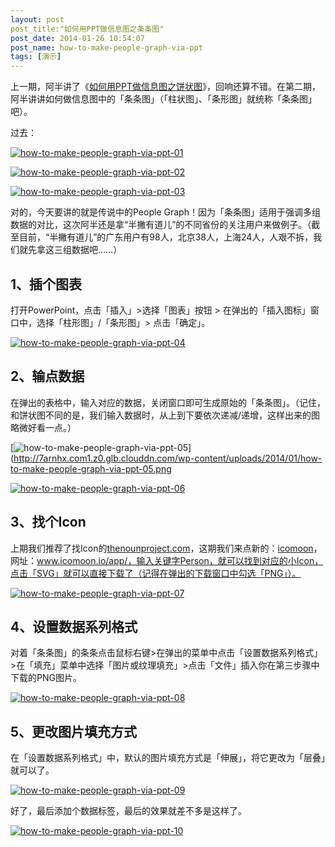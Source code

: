 ```yaml
---
layout: post
post_title:"如何用PPT做信息图之条条图"
post_date: 2014-01-26 10:54:07
post_name: how-to-make-people-graph-via-ppt
tags: [演示]
---
```


上一期，阿半讲了《[如何用PPT做信息图之饼状图](http://www.banpie.info/2014/01/how-to-make-infographics-using-ppt/)》，回响还算不错。在第二期，阿半讲讲如何做信息图中的「条条图」（「柱状图」、「条形图」就统称「条条图」吧）。

过去：

[![how-to-make-people-graph-via-ppt-01](http://7arnhx.com1.z0.glb.clouddn.com/wp-content/uploads/2014/01/how-to-make-people-graph-via-ppt-01.jpg)](http://7arnhx.com1.z0.glb.clouddn.com/wp-content/uploads/2014/01/how-to-make-people-graph-via-ppt-01.jpg)

[![how-to-make-people-graph-via-ppt-02](http://7arnhx.com1.z0.glb.clouddn.com/wp-content/uploads/2014/01/how-to-make-people-graph-via-ppt-02.jpg)](http://7arnhx.com1.z0.glb.clouddn.com/wp-content/uploads/2014/01/how-to-make-people-graph-via-ppt-02.jpg)

[![how-to-make-people-graph-via-ppt-03](http://7arnhx.com1.z0.glb.clouddn.com/wp-content/uploads/2014/01/how-to-make-people-graph-via-ppt-03.jpg)](http://7arnhx.com1.z0.glb.clouddn.com/wp-content/uploads/2014/01/how-to-make-people-graph-via-ppt-03.jpg)

对的，今天要讲的就是传说中的People Graph！因为「条条图」适用于强调多组数据的对比，这次阿半还是拿“半撇有道儿”的不同省份的关注用户来做例子。（截至目前，“半撇有道儿”的广东用户有98人，北京38人，上海24人，人艰不拆，我们就先拿这三组数据吧……）

## 1、插个图表

打开PowerPoint，点击「插入」&gt;选择「图表」按钮 &gt; 在弹出的「插入图标」窗口中，选择「柱形图」/「条形图」&gt; 点击「确定」。

[![how-to-make-people-graph-via-ppt-04](http://7arnhx.com1.z0.glb.clouddn.com/wp-content/uploads/2014/01/how-to-make-people-graph-via-ppt-04.png)](http://7arnhx.com1.z0.glb.clouddn.com/wp-content/uploads/2014/01/how-to-make-people-graph-via-ppt-04.png)

## 2、输点数据

在弹出的表格中，输入对应的数据，关闭窗口即可生成原始的「条条图」。（记住，和饼状图不同的是，我们输入数据时，从上到下要依次递减/递增，这样出来的图略微好看一点。）

[![how-to-make-people-graph-via-ppt-05](http://7arnhx.com1.z0.glb.clouddn.com/wp-content/uploads/2014/01/how-to-make-people-graph-via-ppt-05.png)](http://7arnhx.com1.z0.glb.clouddn.com/wp-content/uploads/2014/01/how-to-make-people-graph-via-ppt-05.png

[![how-to-make-people-graph-via-ppt-06](http://7arnhx.com1.z0.glb.clouddn.com/wp-content/uploads/2014/01/how-to-make-people-graph-via-ppt-06.jpg)](http://7arnhx.com1.z0.glb.clouddn.com/wp-content/uploads/2014/01/how-to-make-people-graph-via-ppt-06.jpg)

## 3、找个Icon

上期我们推荐了找Icon的[thenounproject.com](www.thenounproject.com)，这期我们来点新的：[icomoon](http://icomoon.io/app/)，网址：www.icomoon.io/app/，输入关键字Person，就可以找到对应的小Icon，点击「SVG」就可以直接下载了（记得在弹出的下载窗口中勾选「PNG」）。

[![how-to-make-people-graph-via-ppt-07](http://7arnhx.com1.z0.glb.clouddn.com/wp-content/uploads/2014/01/how-to-make-people-graph-via-ppt-07.png)](http://7arnhx.com1.z0.glb.clouddn.com/wp-content/uploads/2014/01/how-to-make-people-graph-via-ppt-07.png)

## 4、设置数据系列格式

对着「条条图」的条条点击鼠标右键&gt;在弹出的菜单中点击「设置数据系列格式」&gt;在「填充」菜单中选择「图片或纹理填充」&gt;点击「文件」插入你在第三步骤中下载的PNG图片。

[![how-to-make-people-graph-via-ppt-08](http://7arnhx.com1.z0.glb.clouddn.com/wp-content/uploads/2014/01/how-to-make-people-graph-via-ppt-08.png)](http://7arnhx.com1.z0.glb.clouddn.com/wp-content/uploads/2014/01/how-to-make-people-graph-via-ppt-08.png)

## 5、更改图片填充方式

在「设置数据系列格式」中，默认的图片填充方式是「伸展」，将它更改为「层叠」就可以了。

[![how-to-make-people-graph-via-ppt-09](http://7arnhx.com1.z0.glb.clouddn.com/wp-content/uploads/2014/01/how-to-make-people-graph-via-ppt-09.png)](http://7arnhx.com1.z0.glb.clouddn.com/wp-content/uploads/2014/01/how-to-make-people-graph-via-ppt-09.png)

好了，最后添加个数据标签，最后的效果就差不多是这样了。

[![how-to-make-people-graph-via-ppt-10](http://7arnhx.com1.z0.glb.clouddn.com/wp-content/uploads/2014/01/how-to-make-people-graph-via-ppt-10.png)](http://7arnhx.com1.z0.glb.clouddn.com/wp-content/uploads/2014/01/how-to-make-people-graph-via-ppt-10.png)